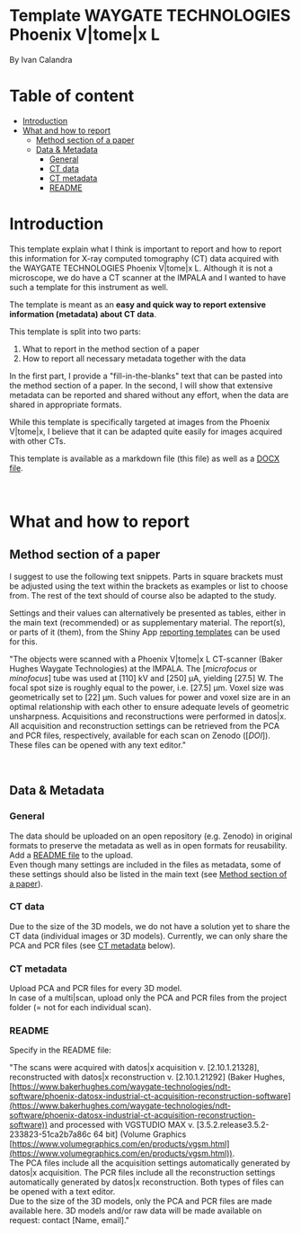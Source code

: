 
<!-- TOC ignore:true -->
# Template WAYGATE TECHNOLOGIES Phoenix V|tome|x L

By Ivan Calandra

<!-- TOC ignore:true -->
# Table of content

<!-- TOC -->

- [Introduction](#introduction)
- [What and how to report](#what-and-how-to-report)
    - [Method section of a paper](#method-section-of-a-paper)
    - [Data & Metadata](#data--metadata)
        - [General](#general)
        - [CT data](#ct-data)
        - [CT metadata](#ct-metadata)
        - [README](#readme)

<!-- /TOC -->



# Introduction

This template explain what I think is important to report and how to report this information for X-ray computed tomography (CT) data acquired with the WAYGATE TECHNOLOGIES Phoenix V|tome|x L. Although it is not a microscope, we do have a CT scanner at the IMPALA and I wanted to have such a template for this instrument as well.  
  
The template is meant as an **easy and quick way to report extensive information (metadata) about CT data**.

This template is split into two parts:

1. What to report in the method section of a paper
2. How to report all necessary metadata together with the data

In the first part, I provide a "fill-in-the-blanks" text that can be pasted into the method section of a paper. In the second, I will show that extensive metadata can be reported and shared without any effort, when the data are shared in appropriate formats.

While this template is specifically targeted at images from the Phoenix V|tome|x, I believe that it can be adapted quite easily for images acquired with other CTs.

This template is available as a markdown file (this file) as well as a [DOCX file](/Templates/WAYGATE_VtomexL.docx).
  
<br> 

# What and how to report

## Method section of a paper
I suggest to use the following text snippets. Parts in square brackets must be adjusted using the text within the brackets as examples or list to choose from. The rest of the text should of course also be adapted to the study.   

Settings and their values can alternatively be presented as tables, either in the main text (recommended) or as supplementary material. The report(s), or parts of it (them), from the Shiny App [reporting templates](https://github.com/ivan-paleo/reporting-templates) can be used for this.  

"The objects were scanned with a Phoenix V|tome|x L CT-scanner (Baker Hughes Waygate Technologies) at the IMPALA. The [*microfocus* or *minofocus*] tube was used at [110] kV and [250] μA, yielding [27.5] W. The focal spot size is roughly equal to the power, i.e. [27.5] μm. Voxel size was geometrically set to [22] μm. Such values for power and voxel size are in an optimal relationship with each other to ensure adequate levels of geometric unsharpness. Acquisitions and reconstructions were performed in datos|x. All acquisition and reconstruction settings can be retrieved from the PCA and PCR files, respectively, available for each scan on Zenodo ([*DOI*]). These files can be opened with any text editor."

<br>

## Data & Metadata
### General
The data should be uploaded on an open repository (e.g. Zenodo) in original formats to preserve the metadata as well as in open formats for reusability. Add a [README file](#readme) to the upload.  
Even though many settings are included in the files as metadata, some of these settings should also be listed in the main text (see [Method section of a paper](#method-section-of-a-paper)).  

### CT data
Due to the size of the 3D models, we do not have a solution yet to share the CT data (individual images or 3D models). Currently, we can only share the PCA and PCR files (see [CT metadata](#ct-metadata) below).  

### CT metadata
Upload PCA and PCR files for every 3D model.  
In case of a multi|scan, upload only the PCA and PCR files from the project folder (= not for each individual scan).

### README
Specify in the README file:

"The scans were acquired with datos|x acquisition v. [2.10.1.21328], reconstructed with datos|x reconstruction v. [2.10.1.21292] (Baker Hughes, [https://www.bakerhughes.com/waygate-technologies/ndt-software/phoenix-datosx-industrial-ct-acquisition-reconstruction-software](https://www.bakerhughes.com/waygate-technologies/ndt-software/phoenix-datosx-industrial-ct-acquisition-reconstruction-software)) and processed with VGSTUDIO MAX v. [3.5.2.release3.5.2-233823-51ca2b7a86c 64 bit] (Volume Graphics [https://www.volumegraphics.com/en/products/vgsm.html](https://www.volumegraphics.com/en/products/vgsm.html)).  
The PCA files include all the acquisition settings automatically generated by datos|x acquisition. The PCR files include all the reconstruction settings automatically generated by datos|x reconstruction. Both types of files can be opened with a text editor.  
Due to the size of the 3D models, only the PCA and PCR files are made available here. 3D models and/or raw data will be made available on request: contact [Name, email]."

